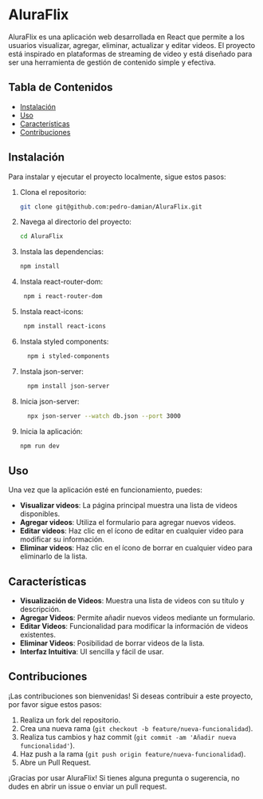 
# AluraFlix

AluraFlix es una aplicación web desarrollada en React que permite a los usuarios visualizar, agregar, eliminar, actualizar y editar videos. El proyecto está inspirado en plataformas de streaming de video y está diseñado para ser una herramienta de gestión de contenido simple y efectiva.

## Tabla de Contenidos

- [Instalación](#instalación)
- [Uso](#uso)
- [Características](#características)
- [Contribuciones](#contribuciones)


## Instalación

Para instalar y ejecutar el proyecto localmente, sigue estos pasos:

1. Clona el repositorio:
    ```sh
    git clone git@github.com:pedro-damian/AluraFlix.git
    ```
2. Navega al directorio del proyecto:
    ```sh
    cd AluraFlix
    ```
3. Instala las dependencias:
    ```sh
    npm install
    ```
4. Instala react-router-dom:
    ```sh
     npm i react-router-dom
    ```
5. Instala react-icons:
    ```sh
     npm install react-icons
    ```
6. Instala styled components:
    ```sh
      npm i styled-components
    ```
7. Instala json-server:
    ```sh
      npm install json-server
    ```
8. Inicia json-server:
    ```sh
      npx json-server --watch db.json --port 3000
    ```

9. Inicia la aplicación:
    ```sh
    npm run dev
    ```

## Uso

Una vez que la aplicación esté en funcionamiento, puedes:
- **Visualizar videos**: La página principal muestra una lista de videos disponibles.
- **Agregar videos**: Utiliza el formulario para agregar nuevos videos.
- **Editar videos**: Haz clic en el ícono de editar en cualquier video para modificar su información.
- **Eliminar videos**: Haz clic en el ícono de borrar en cualquier video para eliminarlo de la lista.

## Características

- **Visualización de Videos**: Muestra una lista de videos con su título y descripción.
- **Agregar Videos**: Permite añadir nuevos videos mediante un formulario.
- **Editar Videos**: Funcionalidad para modificar la información de videos existentes.
- **Eliminar Videos**: Posibilidad de borrar videos de la lista.
- **Interfaz Intuitiva**: UI sencilla y fácil de usar.

## Contribuciones

¡Las contribuciones son bienvenidas! Si deseas contribuir a este proyecto, por favor sigue estos pasos:

1. Realiza un fork del repositorio.
2. Crea una nueva rama (`git checkout -b feature/nueva-funcionalidad`).
3. Realiza tus cambios y haz commit (`git commit -am 'Añadir nueva funcionalidad'`).
4. Haz push a la rama (`git push origin feature/nueva-funcionalidad`).
5. Abre un Pull Request.

¡Gracias por usar AluraFlix! Si tienes alguna pregunta o sugerencia, no dudes en abrir un issue o enviar un pull request.
